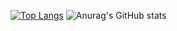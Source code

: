 [![Top Langs](https://github-readme-stats.vercel.app/api/top-langs/?username=tuliopd17&theme=transparent)](https://github.com/anuraghazra/github-readme-stats)
![Anurag's GitHub stats](https://github-readme-stats.vercel.app/api?username=tuliopd17&show_icons=true&theme=transparent)
